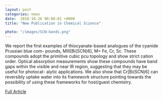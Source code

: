 ```yaml
---                                                                                                                                                                                      
layout: post                                                                                                                                                                             
categories: news                                                                                                                                                                 
date:  2018-10-26 00:00:01 +0000                                                                                                                                                        
title: "New Publication in Chemical Science"

photo: "/images/SCN-bands.png"
---            
```


We report the first examples of thiocyanate-based analogues of the cyanide Prussian blue com- pounds, MIII[Bi(SCN)6], M= Fe, Cr, Sc. These compounds adopt the primitive cubic pcu topology and show strict cation order. Optical absorption measurements show these compounds have band gaps within the visible and near IR region, suggesting that they may be useful for photocat- alytic applications. We also show that Cr[Bi(SCN)6] can reversibly uptake water into its framework structure pointing towards the possibility of using these frameworks for host/guest chemistry.


[Full Article](https://pubs.rsc.org/en/Content/ArticleLanding/2019/SC/C8SC04082F#!divAbstract)




